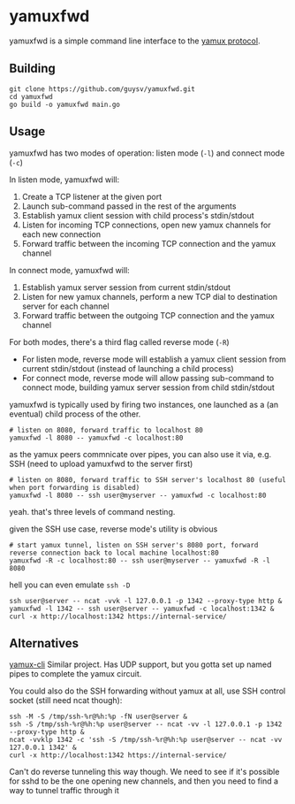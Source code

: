 # yamuxfwd

yamuxfwd is a simple command line interface to the [yamux protocol](https://github.com/hashicorp/yamux/blob/master/spec.md).

## Building
```
git clone https://github.com/guysv/yamuxfwd.git
cd yamuxfwd
go build -o yamuxfwd main.go
```

## Usage
yamuxfwd has two modes of operation: listen mode (`-l`) and connect mode (`-c`)

In listen mode, yamuxfwd will:
1. Create a TCP listener at the given port
2. Launch sub-command passed in the rest of the arguments
3. Establish yamux client session with child process's stdin/stdout
4. Listen for incoming TCP connections, open new yamux channels for each new connection
5. Forward traffic between the incoming TCP connection and the yamux channel

In connect mode, yamuxfwd will:
1. Establish yamux server session from current stdin/stdout
2. Listen for new yamux channels, perform a new TCP dial to destination server for each channel
3. Forward traffic between the outgoing TCP connection and the yamux channel

For both modes, there's a third flag called reverse mode (`-R`)
* For listen mode, reverse mode will establish a yamux client session from current stdin/stdout (instead of launching a child process)
* For connect mode, reverse mode will allow passing sub-command to connect mode, building yamux server session from child stdin/stdout

yamuxfwd is typically used by firing two instances, one launched as a (an eventual) child process of the other.
```
# listen on 8080, forward traffic to localhost 80
yamuxfwd -l 8080 -- yamuxfwd -c localhost:80
```

as the yamux peers commnicate over pipes, you can also use it via, e.g. SSH (need to upload yamuxfwd to the server first)
```
# listen on 8080, forward traffic to SSH server's localhost 80 (useful when port forwarding is disabled)
yamuxfwd -l 8080 -- ssh user@myserver -- yamuxfwd -c localhost:80
```
yeah. that's three levels of command nesting.

given the SSH use case, reverse mode's utility is obvious
```
# start yamux tunnel, listen on SSH server's 8080 port, forward reverse connection back to local machine localhost:80
yamuxfwd -R -c localhost:80 -- ssh user@myserver -- yamuxfwd -R -l 8080
```

hell you can even emulate `ssh -D`
```
ssh user@server -- ncat -vvk -l 127.0.0.1 -p 1342 --proxy-type http &
yamuxfwd -l 1342 -- ssh user@server -- yamuxfwd -c localhost:1342 &
curl -x http://localhost:1342 https://internal-service/
```

## Alternatives
[yamux-cli](https://github.com/nwtgck/yamux-cli) Similar project. Has UDP support, but you gotta set up named pipes to complete the yamux circuit.

You could also do the SSH forwarding without yamux at all, use SSH control socket (still need ncat though):
```
ssh -M -S /tmp/ssh-%r@%h:%p -fN user@server &
ssh -S /tmp/ssh-%r@%h:%p user@server -- ncat -vv -l 127.0.0.1 -p 1342 --proxy-type http &
ncat -vvklp 1342 -c 'ssh -S /tmp/ssh-%r@%h:%p user@server -- ncat -vv 127.0.0.1 1342' &
curl -x http://localhost:1342 https://internal-service/
```
Can't do reverse tunneling this way though. We need to see if it's possible for sshd to be the one opening new channels, and then you need to find a way to tunnel traffic through it

